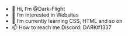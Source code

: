 - 👋 Hi, I’m @Dark-Flight
- 👀 I’m interested in Websites
- 🌱 I’m currently learning CSS, HTML and so on
- 📫 How to reach me Discord: DΛЯK#1337

<!---
Dark-Flight/Dark-Flight is a ✨ special ✨ repository because its `README.md` (this file) appears on your GitHub profile.
You can click the Preview link to take a look at your changes.
--->
